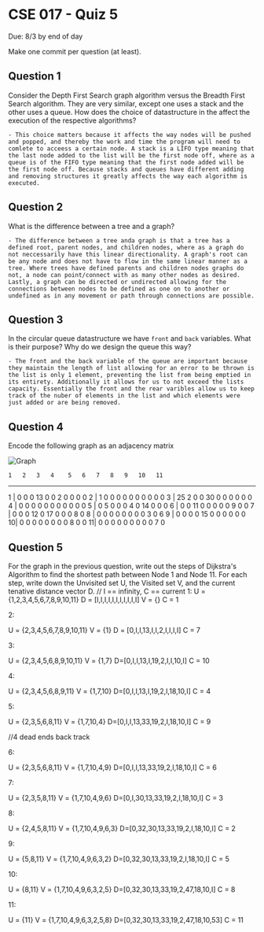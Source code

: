 # CSE 017 - Quiz 5

Due: 8/3 by end of day

Make one commit per question (at least).

## Question 1 

Consider the Depth First Search graph algorithm versus the Breadth First Search algorithm. They are very similar, except one uses a stack and the other uses a queue. How does the choice of datastructure in the affect the execution of the respective algorithms?

    - This choice matters because it affects the way nodes will be pushed and popped, and thereby the work and time the program will need to comlete to acceess a certain node. A stack is a LIFO type meaning that the last node added to the list will be the first node off, where as a queue is of the FIFO type meaning that the first node added will be the first node off. Because stacks and queues have different adding and removing structures it greatly affects the way each algorithm is executed.

## Question 2

What is the difference between a tree and a graph?

    - The difference between a tree anda graph is that a tree has a defined root, parent nodes, and children nodes, where as a graph do not neccessarily have this linear directionality. A graph's root can be any node and does not have to flow in the same linear manner as a tree. Where trees have defined parents and children nodes graphs do not, a node can point/connect with as many other nodes as desired. Lastly, a graph can be directed or undirected allowing for the connections between nodes to be defined as one on to another or undefined as in any movement or path through connections are possible.

## Question 3

In the circular queue datastructure we have `front` and `back` variables. What is their purpose? Why do we design the queue this way?

    - The front and the back variable of the queue are important because they maintain the length of list allowing for an error to be thrown is the list is only 1 element, preventing the list from being emptied in its entirety. Additionally it allows for us to not exceed the lists capacity. Essentially the front and the rear varibles allow us to keep track of the nuber of elements in the list and which elements were just added or are being removed.

## Question 4

Encode the following graph as an adjacency matrix

![Graph](https://github.com/cmontella/cse017-quiz5/blob/master/graph.png?raw=true)

    1   2   3   4    5   6   7   8   9   10   11
----------------------------------------------------   
1 | 0   0   0   13   0   0   2   0   0    0    0
2 | 1   0   0   0    0   0   0   0   0    0    0 
3 | 25  2   0   0    30  0   0   0   0    0    0
4 | 0   0   0   0    0   0   0   0   0    0    0
5 | 0   5   0   0    0   4   0   14  0    0    0
6 | 0   0   11  0    0   0   0   0   9    0    0
7 | 0   0   0   12   0   17  0   0   0    8    0
8 | 0   0   0   0    0   0   0   0   3    0    6
9 | 0   0   0   0    15  0   0   0   0    0    0
10| 0   0   0   0    0   0   0   0   8    0    0
11| 0   0   0   0    0   0   0   0   0    7    0 

## Question 5

For the graph in the previous question, write out the steps of Dijkstra's Algorithm to find the shortest path between Node 1 and Node 11. For each step, write down the Unvisited set U, the Visited set V, and the current tenative distance vector D.
// I == infinity, C == current
1:
U = {1,2,3,4,5,6,7,8,9,10,11}
D = [I,I,I,I,I,I,I,I,I,I,I]
V = {}
C = 1

2:

U = {2,3,4,5,6,7,8,9,10,11}
V = {1}
D = [0,I,I,13,I,I,2,I,I,I,I]
C = 7

3:

U = {2,3,4,5,6,8,9,10,11}
V = {1,7}
D=[0,I,I,13,I,19,2,I,I,10,I]
C = 10

4:

U = {2,3,4,5,6,8,9,11}
V = {1,7,10}
D=[0,I,I,13,I,19,2,I,18,10,I]
C  = 4

5:

U = {2,3,5,6,8,11}
V = {1,7,10,4}
D=[0,I,I,13,33,19,2,I,18,10,I]
C  =  9 

//4 dead ends back track

6:

U = {2,3,5,6,8,11}
V = {1,7,10,4,9}
D=[0,I,I,13,33,19,2,I,18,10,I]
C  =  6 

7:

U = {2,3,5,8,11}
V = {1,7,10,4,9,6}
D=[0,I,30,13,33,19,2,I,18,10,I]
C  =  3

8:

U = {2,4,5,8,11}
V = {1,7,10,4,9,6,3}
D=[0,32,30,13,33,19,2,I,18,10,I]
C  =  2

9:

U = {5,8,11}
V = {1,7,10,4,9,6,3,2}
D=[0,32,30,13,33,19,2,I,18,10,I]
C  =  5

10:

U = {8,11}
V = {1,7,10,4,9,6,3,2,5}
D=[0,32,30,13,33,19,2,47,18,10,I]
C  =  8

11:

U = {11}
V = {1,7,10,4,9,6,3,2,5,8}
D=[0,32,30,13,33,19,2,47,18,10,53]
C  =  11








